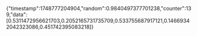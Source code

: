 {"timestamp":1748777204904,"random":0.9840497377701238,"counter":139,"data":[0.5311472956621703,0.2052165731735709,0.533755687917121,0.14669342042323086,0.451742395083218]}
